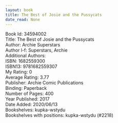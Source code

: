 ```yaml
---
layout: book
title: The Best of Josie and the Pussycats
date_read: None
---
```


Book Id: 34594002<br />
Title: The Best of Josie and the Pussycats<br />
Author: Archie Superstars<br />
Author l-f: Superstars, Archie<br />
Additional Authors: <br />
ISBN: 1682559300<br />
ISBN13: 9781682559307<br />
My Rating: 0<br />
Average Rating: 3.77<br />
Publisher: Archie Comic Publications<br />
Binding: Paperback<br />
Number of Pages: 400<br />
Year Published: 2017<br />
Date Added: 2020/06/13<br />
Bookshelves: kupka-wstydu<br />
Bookshelves with positions: kupka-wstydu (#2218)<br />

